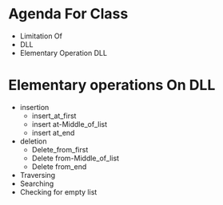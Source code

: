 # Agenda For Class 
   - Limitation Of 
   - DLL 
   - Elementary Operation DLL


# Elementary operations On DLL
   - insertion
      - insert_at_first
      - insert at-Middle_of_list
      - insert at_end
   - deletion
     - Delete_from_first
     - Delete from-Middle_of_list
     - Delete from_end
   - Traversing
   - Searching 
   - Checking for empty list